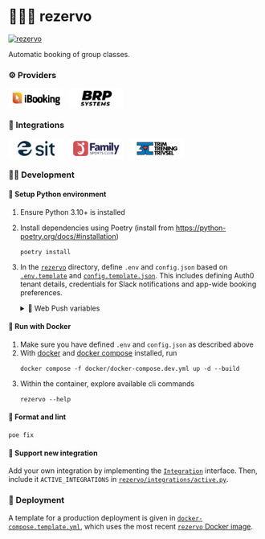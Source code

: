 <style>
   .image-link-container {
      display: flex;
      flex-direction: row;
      gap: 10px;
      flex-wrap: wrap;
   }
   .image-link {
      display: flex;
      justify-content: center;
      align-items: center;
      background-color: #fff;
      width: 100px;
      padding: 5px;
      border-radius: 5px;
   }  
</style>

# 🏋🏿‍♂️ rezervo

[![rezervo](https://img.shields.io/badge/ghcr.io-mathiazom%2Frezervo-blue?logo=docker)](https://github.com/users/mathiazom/packages/container/package/rezervo)

Automatic booking of group classes.

### ⚙️ Providers
<div class="image-link-container">
   <a href="https://www.ibooking.no" class="image-link">
      <img src="./assets/providers/ibooking.png" alt="ibooking" height="30">
   </a>
   <a href="https://www.brpsystems.com" class="image-link">
      <img src="./assets/providers/brpsystems.png" alt="brpsystems" height="30">
   </a>
</div>

### 🤸 Integrations
<div class="image-link-container">
   <a href="https://www.sit.no" class="image-link">
      <img src="./assets/integrations/sit.svg" alt="sit" height="30">
   </a>
   <a href="https://www.fsc.no" class="image-link">
      <img src="./assets/integrations/fsc.svg" alt="fsc" height="30">
   </a>
   <a href="https://www.3t.no" class="image-link">
      <img src="./assets/integrations/3t.png" alt="3t" height="30">
   </a>
</div>


### 🧑‍💻 Development

#### 🐍 Setup Python environment
1. Ensure Python 3.10+ is installed
2. Install dependencies using Poetry (install from https://python-poetry.org/docs/#installation)
    ```shell
    poetry install
    ```
3. In the [`rezervo`](rezervo) directory, define `.env` and `config.json` based on [`.env.template`](rezervo/.env.template) and [`config.template.json`](rezervo/config.template.json). This includes defining Auth0 tenant details, credentials for Slack notifications and app-wide booking preferences.
   
   <details>
      <summary>📳 Web Push variables</summary>
   
      ##### Web Push variables
      Web push requires a VAPID key pair. This can be generated with the following command using `openssl`:
      ```shell
      openssl ecparam -name prime256v1 -genkey -noout -out vapid_keypair.pem
      ```
      The private key can then be encoded as base64 and added to the `.env` file as `WEB_PUSH_PRIVATE_KEY`:
      ```shell
      openssl ec -in ./vapid_keypair.pem -outform DER|tail -c +8|head -c 32|base64|tr -d '=' |tr '/+' '_-' >> vapid_private.txt
      ```
      Similarly, the public key can be encoded as base64 and included in the client application receiving the notifications:
      ```shell
      openssl ec -in ./vapid_keypair.pem -pubout -outform DER|tail -c 65|base64|tr -d '=' |tr '/+' '_-'|tr -d '\n' >> vapid_public.txt
      ```
   </details>


#### 🐋 Run with Docker
1. Make sure you have defined `.env` and `config.json` as described above
2. With [docker](https://docs.docker.com/get-docker/) and [docker compose](https://docs.docker.com/compose/) installed, run
    ```shell
    docker compose -f docker/docker-compose.dev.yml up -d --build
    ```
3. Within the container, explore available cli commands
    ```shell
    rezervo --help
    ```

#### 🧹 Format and lint
```shell
poe fix
```

#### 🔌 Support new integration
Add your own integration by implementing the [`Integration`](rezervo/integrations/integration.py) interface. Then, include it `ACTIVE_INTEGRATIONS` in [`rezervo/integrations/active.py`](rezervo/integrations/active.py).

### 🚀 Deployment
A template for a production deployment is given in [`docker-compose.template.yml`](docker/docker-compose.template.yml), which uses the most recent [`rezervo` Docker image](https://github.com/users/mathiazom/packages/container/package/sit-rezervo).
